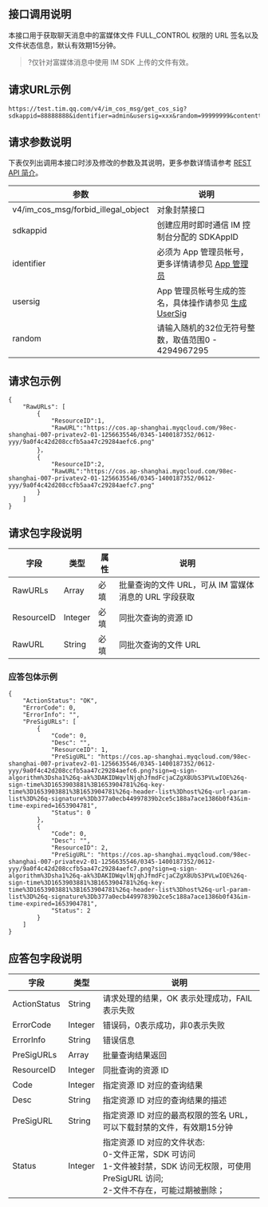 ## 接口调用说明

本接口用于获取聊天消息中的富媒体文件 FULL_CONTROL 权限的 URL 签名以及文件状态信息，默认有效期15分钟。

>?仅针对富媒体消息中使用 IM SDK 上传的文件有效。

## 请求URL示例

```
https://test.tim.qq.com/v4/im_cos_msg/get_cos_sig?sdkappid=88888888&identifier=admin&usersig=xxx&random=99999999&contenttype=json
```

## 请求参数说明

下表仅列出调用本接口时涉及修改的参数及其说明，更多参数详情请参考 [REST API 简介](https://cloud.tencent.com/document/product/269/1519)。

| 参数                                | 说明                                                         |
| ----------------------------------- | ------------------------------------------------------------ |
| v4/im_cos_msg/forbid_illegal_object | 对象封禁接口                                                 |
| sdkappid                            | 创建应用时即时通信 IM 控制台分配的 SDKAppID                  |
| identifier                          | 必须为 App 管理员帐号，更多详情请参见 [App 管理员](https://cloud.tencent.com/document/product/269/31999#app-.E7.AE.A1.E7.90.86.E5.91.98) |
| usersig                             | App 管理员帐号生成的签名，具体操作请参见 [生成 UserSig](https://cloud.tencent.com/document/product/269/32688) |
| random                              | 请输入随机的32位无符号整数，取值范围0 - 4294967295           |

## 请求包示例

```
{
    "RawURLs": [
        {
            "ResourceID":1,
            "RawURL":"https://cos.ap-shanghai.myqcloud.com/98ec-shanghai-007-privatev2-01-1256635546/0345-1400187352/0612-yyy/9a0f4c42d208ccfb5aa47c29284aefc6.png"
        }，
        {
            "ResourceID":2,
            "RawURL":"https://cos.ap-shanghai.myqcloud.com/98ec-shanghai-007-privatev2-01-1256635546/0345-1400187352/0612-yyy/9a0f4c42d208ccfb5aa47c29284aefc7.png"
        }
    ]
}
```

## 请求包字段说明

| 字段 | 类型|属性| 说明 |
|---------|---------|----|---------|
| RawURLs|Array| 必填|批量查询的文件 URL，可从 IM 富媒体消息的 URL 字段获取|
| ResourceID|Integer| 必填|同批次查询的资源 ID|
| RawURL|String| 必填|同批次查询的文件 URL|

### 应答包体示例

```
{
    "ActionStatus": "OK",
    "ErrorCode": 0,
    "ErrorInfo": "",
    "PreSigURLs": [
        {
            "Code": 0,
            "Desc": "",
            "ResourceID": 1,
            "PreSigURL": "https://cos.ap-shanghai.myqcloud.com/98ec-shanghai-007-privatev2-01-1256635546/0345-1400187352/0612-yyy/9a0f4c42d208ccfb5aa47c29284aefc6.png?sign=q-sign-algorithm%3Dsha1%26q-ak%3DAKIDWqvlNjqhJfmdFcjaCZgX8UbS3PVLwIOE%26q-sign-time%3D1653903881%3B1653904781%26q-key-time%3D1653903881%3B1653904781%26q-header-list%3Dhost%26q-url-param-list%3D%26q-signature%3Db377a0ecb44997839b2ce5c188a7ace1386b0f43&im-time-expired=1653904781",
            "Status": 0
        },
        {
            "Code": 0,
            "Desc": "",
            "ResourceID": 2,
            "PreSigURL": "https://cos.ap-shanghai.myqcloud.com/98ec-shanghai-007-privatev2-01-1256635546/0345-1400187352/0612-yyy/9a0f4c42d208ccfb5aa47c29284aefc7.png?sign=q-sign-algorithm%3Dsha1%26q-ak%3DAKIDWqvlNjqhJfmdFcjaCZgX8UbS3PVLwIOE%26q-sign-time%3D1653903881%3B1653904781%26q-key-time%3D1653903881%3B1653904781%26q-header-list%3Dhost%26q-url-param-list%3D%26q-signature%3Db377a0ecb44997839b2ce5c188a7ace1386b0f43&im-time-expired=1653904781",
            "Status": 2
        }
    ]
}
```

## 应答包字段说明

| 字段|类型 |说明 |
|---------|---------|---------|
| ActionStatus| String | 请求处理的结果，OK 表示处理成功，FAIL 表示失败  |
| ErrorCode| Integer | 错误码，0表示成功，非0表示失败|
| ErrorInfo| String | 错误信息  |
| PreSigURLs|Array | 批量查询结果返回  |
| ResourceID|Integer | 同批查询的资源 ID  |
| Code|Integer | 指定资源 ID 对应的查询结果  |
| Desc|String | 指定资源 ID 对应的查询结果的描述  |
| PreSigURL|String | 指定资源 ID 对应的最高权限的签名 URL，可以下载封禁的文件，有效期15分钟  |
| Status|Integer | 指定资源 ID 对应的文件状态:<br>0-文件正常，SDK 可访问<br>1-文件被封禁，SDK 访问无权限，可使用 PreSigURL 访问;<br>2-文件不存在，可能过期被删除；  |

